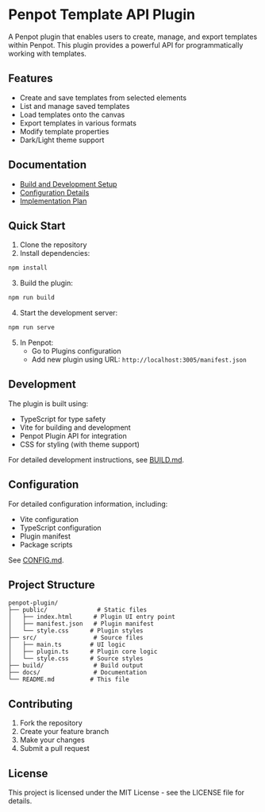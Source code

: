# Penpot Template API Plugin

A Penpot plugin that enables users to create, manage, and export templates within Penpot. This plugin provides a powerful API for programmatically working with templates.

## Features

- Create and save templates from selected elements
- List and manage saved templates
- Load templates onto the canvas
- Export templates in various formats
- Modify template properties
- Dark/Light theme support

## Documentation

- [Build and Development Setup](BUILD.md)
- [Configuration Details](CONFIG.md)
- [Implementation Plan](implementation_plan.md)

## Quick Start

1. Clone the repository
2. Install dependencies:
```bash
npm install
```

3. Build the plugin:
```bash
npm run build
```

4. Start the development server:
```bash
npm run serve
```

5. In Penpot:
   - Go to Plugins configuration
   - Add new plugin using URL: `http://localhost:3005/manifest.json`

## Development

The plugin is built using:
- TypeScript for type safety
- Vite for building and development
- Penpot Plugin API for integration
- CSS for styling (with theme support)

For detailed development instructions, see [BUILD.md](BUILD.md).

## Configuration

For detailed configuration information, including:
- Vite configuration
- TypeScript configuration
- Plugin manifest
- Package scripts

See [CONFIG.md](CONFIG.md).

## Project Structure

```
penpot-plugin/
├── public/              # Static files
│   ├── index.html      # Plugin UI entry point
│   ├── manifest.json   # Plugin manifest
│   └── style.css      # Plugin styles
├── src/                # Source files
│   ├── main.ts        # UI logic
│   ├── plugin.ts      # Plugin core logic
│   └── style.css      # Source styles
├── build/              # Build output
├── docs/               # Documentation
└── README.md          # This file
```

## Contributing

1. Fork the repository
2. Create your feature branch
3. Make your changes
4. Submit a pull request

## License

This project is licensed under the MIT License - see the LICENSE file for details.